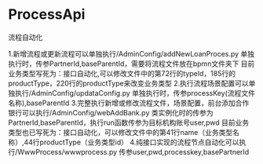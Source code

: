 # ProcessApi
流程自动化

1.新增流程或更新流程可以单独执行/AdminConfig/addNewLoanProces.py
  单独执行时，传参PartnerId,baseParentId，需要将流程文件放在bpmn文件夹下
  目前业务类型写死为：接口自动化,可以修改文件中的第72行的typeId，185行的productType，220行的productType来改变业务类型
2.执行流程场景配置可以单独执行/AdminConfig/updataConfig.py
  单独执行时，传参processKey(流程文件名称),baseParentId
3.完整执行新增或修改流程文件，场景配置，前台添加合作银行可以执行/AdminConfig/webAddBank.py
  类实例化时的传参为PartnerId,baseParentId，执行run函数传参为目标机构账号user,pwd
  目前业务类型也已写死为：接口自动化，可以修改文件中的第41行name（业务类型名称）,44行productType（业务类型id）
4.纯接口实现的流程节点自动化可以执行/WwwProcess/wwwprocess.py
  传参user,pwd,processkey,basePartnerId
